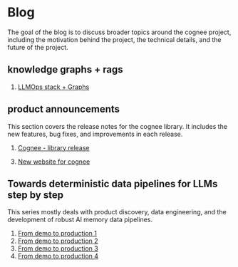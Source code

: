 # Blog

The goal of the blog is to discuss broader topics around the cognee project, including the motivation behind the project, the technical details, and the future of the project.


## knowledge graphs + rags


1. [LLMOps stack + Graphs](posts/Shiny_new_LLMOps.md)

[//]: # (2. [Where do knowledge graphs fit, and where do they not? A case study with dynamo.fyi]&#40;posts/where-do-knowledge-graphs-fit.md&#41;)

[//]: # (3. [Knowledge Graphs vs basic RAGs, some metrics]&#40;posts/knowledge-graphs-vs-basic-rags.md&#41;)

[//]: # ()


## product announcements

This section covers the release notes for the cognee library. It includes the new features, bug fixes, and improvements in each release.

1. [Cognee - library release](posts/cognee-library-release.md)

[//]: # (2. [Cognee - v0.1.12 announcement]&#40;posts/cognee-v0.1.12.md&#41;)

3. [New website for cognee](posts/cognee-new-website.md)





## Towards deterministic data pipelines for LLMs step by step
This series mostly deals with product discovery, data engineering, and the development of robust AI memory data pipelines.

1. [From demo to production 1](posts/from-demo-to-production-1.md)
2. [From demo to production 2](posts/from-demo-to-production-2.md)
3. [From demo to production 3](posts/from-demo-to-production-3.md)
4. [From demo to production 4](posts/from-demo-to-production-4.md)

